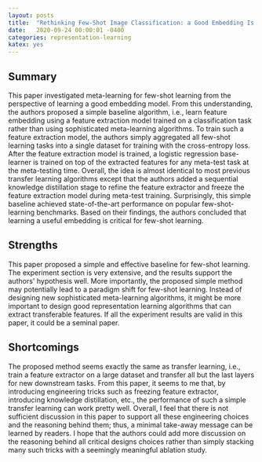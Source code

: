 ```yaml
---
layout: posts
title:  "Rethinking Few-Shot Image Classification: a Good Embedding Is All You Need?"
date:   2020-09-24 00:00:01 -0400
categories: representation-learning
katex: yes
---
```



## Summary
This paper investigated meta-learning for few-shot learning from the perspective of learning a good embedding model. From this understanding, the authors proposed a simple baseline algorithm, i.e., learn feature embedding using a feature extraction model trained on a classification task rather than using sophisticated meta-learning algorithms. To train such a feature extraction model, the authors simply aggregated all few-shot learning tasks into a single dataset for training with the cross-entropy loss. After the feature extraction model is trained, a logistic regression base-learner is trained on top of the extracted features for any meta-test task at the meta-testing time. Overall, the idea is almost identical to most previous transfer learning algorithms except that the authors added a sequential knowledge distillation stage to refine the feature extractor and freeze the feature extraction model during meta-test training. Surprisingly, this simple baseline achieved state-of-the-art performance on popular few-shot-learning benchmarks. Based on their findings, the authors concluded that learning a useful embedding is critical for few-shot learning.

## Strengths
This paper proposed a simple and effective baseline for few-shot learning. The experiment section is very extensive, and the results support the authors' hypothesis well. More importantly, the proposed simple method may potentially lead to a paradigm shift for few-shot learning. Instead of designing new sophisticated meta-learning algorithms, it might be more important to design good representation learning algorithms that can extract transferable features. If all the experiment results are valid in this paper, it could be a seminal paper.

## Shortcomings
The proposed method seems exactly the same as transfer learning, i.e., train a feature extractor on a large dataset and transfer all but the last layers for new downstream tasks. From this paper, it seems to me that, by introducing engineering tricks such as freezing feature extractor, introducing knowledge distillation, etc., the performance of such a simple transfer learning can work pretty well. Overall, I feel that there is not sufficient discussion in this paper to support all these engineering choices and the reasoning behind them; thus, a minimal take-away message can be learned by readers. I hope that the authors could add more discussion on the reasoning behind all critical designs choices rather than simply stacking many such tricks with a seemingly meaningful ablation study.

